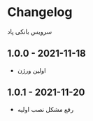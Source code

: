 # Changelog
سرویس بانکی پاد

## 1.0.0 - 2021-11-18
- اولین ورژن


## 1.0.1 - 2021-11-20
- رفع مشکل نصب اولیه
